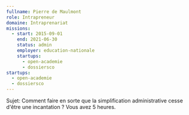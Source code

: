 ```yaml
---
fullname: Pierre de Maulmont
role: Intrapreneur
domaine: Intraprenariat
missions:
  - start: 2015-09-01
    end: 2021-06-30
    status: admin
    employer: education-nationale
    startups:
      - open-academie
      - dossiersco
startups:
  - open-academie
  - dossiersco
---
```

Sujet: Comment faire en sorte que la simplification administrative cesse d'être une
  incantation ? Vous avez 5 heures.
